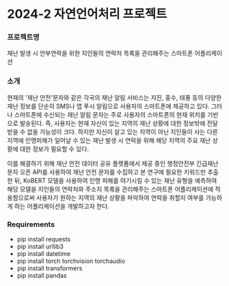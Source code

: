 # 2024-2 자연언어처리 프로젝트

### 프로젝트명
재난 발생 시 안부연락을 위한 지인들의 연락처 목록을 관리해주는 스마트폰 어플리케이션

### 소개
현재의 '재난 안전'문자와 같은 각국의 재난 알림 서비스는 지진, 홍수, 태풍 등의 다양한 재난 정보를 단순히 SMS나 앱 푸시 알림으로 사용자의 스마트폰에 제공하고 있다. 
그러나 스마트폰에 수신되는 재난 알림 문자는 주로 사용자의 스마트폰의 현재 위치를 기반으로 발송된다. 즉, 사용자는 현재 자신이 있는 지역의 재난 상황에 대한 정보밖에 전달받을 수 없을 가능성이 크다.
하지만 자신이 살고 있는 지역이 아닌 지인들이 사는 다른 지역에 인명피해가 일어날 수 있는 재난 발생 시 연락을 위해 해당 지역의 주요 재난 상황에 대한 정보가 필요할 수 있다.

이를 해결하기 위해 재난 안전 데이터 공유 플랫폼에서 제공 중인 행정안전부 긴급재난문자 오픈 API를 사용하여 재난 안전 문자를 수집하고 본 연구에 필요한 키워드만 추출한 뒤, KoBERT 모델을 사용하여 인명 피해를 야기시킬 수 있는 재난 유형을 예측하여 해당 모델을 지인들의 연락처와 주소지 목록을 관리해주는 스마트폰 어플리케이션에 적용함으로써 사용자가 원하는 지역의 재난 상황을 파악하여 연락을 취할지 여부를 가능하게 하는 어플리케이션을 개발하고자 한다.

### Requirements
 - pip install requests
 - pip install urllib3
 - pip install datetime
 - pip install torch torchvision torchaudio
 - pip install transformers
 - pip install pandas
